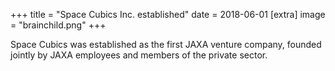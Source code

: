 +++
title = "Space Cubics Inc. established"
date = 2018-06-01
[extra]
image = "brainchild.png"
+++

Space Cubics was established as the first JAXA venture company, founded jointly by JAXA employees and members of the private sector.



